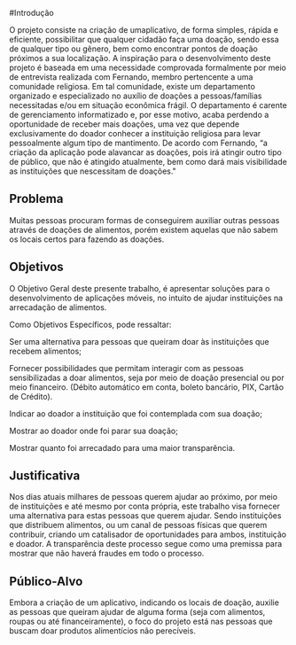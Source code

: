 #Introdução

O projeto consiste na criação de umaplicativo, de forma simples, rápida e eficiente, possibilitar que qualquer cidadão faça uma doação, sendo essa de qualquer tipo ou gênero, bem como encontrar pontos de doação próximos a sua localização. A inspiração para o desenvolvimento deste projeto é baseada em uma necessidade comprovada formalmente por meio de entrevista realizada com Fernando, membro pertencente a uma comunidade religiosa. Em tal comunidade, existe um departamento organizado e especializado no auxílio de doações a pessoas/famílias necessitadas e/ou em situação econômica frágil. O departamento é carente de gerenciamento informatizado e, por esse motivo, acaba perdendo a oportunidade de receber mais doações, uma vez que depende exclusivamente do doador conhecer a instituição religiosa para levar pessoalmente algum tipo de mantimento. De acordo com Fernando, “a criação da aplicação pode alavancar as doações, pois irá atingir outro tipo de público, que não é atingido atualmente, bem como dará mais visibilidade as instituições que nescessitam de doações."

## Problema
Muitas pessoas procuram formas de conseguirem auxiliar outras pessoas através de doações de alimentos, porém existem aquelas que não sabem os locais certos para fazendo as doações.

## Objetivos

O Objetivo Geral deste presente trabalho, é apresentar soluções para o desenvolvimento de aplicações móveis, no intuito de ajudar instituições na arrecadação de alimentos. 

Como Objetivos Específicos, pode ressaltar: 

Ser uma alternativa para pessoas que queiram doar às instituições que recebem alimentos; 

Fornecer possibilidades que permitam interagir com as pessoas sensibilizadas a doar alimentos, seja por meio de doação presencial ou por meio financeiro. (Débito automático em conta, boleto bancário, PIX, Cartão de Crédito). 

Indicar ao doador a instituição que foi contemplada com sua doação; 

Mostrar ao doador onde foi parar sua doação;  

Mostrar quanto foi arrecadado para uma maior transparência. 

## Justificativa

Nos dias atuais milhares de pessoas querem ajudar ao próximo, por meio de instituições e até mesmo por conta própria, este trabalho visa fornecer uma alternativa para estas pessoas que querem ajudar. Sendo instituições que distribuem alimentos, ou um canal de pessoas físicas que querem contribuir, criando um catalisador de oportunidades para ambos, instituição e doador. A transparência deste processo segue como uma premissa para mostrar que não haverá fraudes em todo o processo. 

## Público-Alvo

Embora a criação de um aplicativo, indicando os locais de doação, auxilie as pessoas que queiram  ajudar de alguma forma (seja com alimentos, roupas ou até financeiramente), o foco do projeto está nas pessoas que buscam doar produtos alimentícios não perecíveis.
